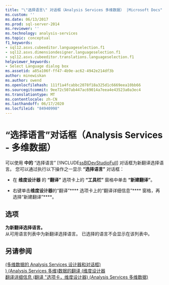 ```yaml
---
title: "\"选择语言\" 对话框（Analysis Services 多维数据） |Microsoft Docs"
ms.custom: ''
ms.date: 06/13/2017
ms.prod: sql-server-2014
ms.reviewer: ''
ms.technology: analysis-services
ms.topic: conceptual
f1_keywords:
- sql12.asvs.cubeeditor.languageselection.f1
- sql12.asvs.dimensiondesigner.languageselection.f1
- sql12.asvs.cubeeditor.translations.languageselection.f1
helpviewer_keywords:
- Select Language dialog box
ms.assetid: a85a106f-ff47-4b9e-ac62-4942e214df3b
author: minewiskan
ms.author: owend
ms.openlocfilehash: 111f1a4fcabbc2078f18a325d1c6669eea10bb66
ms.sourcegitcommit: 9ee72c507ab447ac69014a7eea4e43523a0a3ec4
ms.translationtype: MT
ms.contentlocale: zh-CN
ms.lasthandoff: 06/17/2020
ms.locfileid: "84940998"
---
```

# <a name="select-language-dialog-box-analysis-services---multidimensional-data"></a>“选择语言”对话框（Analysis Services - 多维数据）
  可以使用 **中的** “选择语言” [!INCLUDE[ssBIDevStudioFull](../includes/ssbidevstudiofull-md.md)] 对话框为新翻译选择语言。 您可以通过执行以下操作之一显示 **“选择语言”** 对话框：  
  
-   在 **维度设计器** 的 **“翻译”** 选项卡上的 **“工具栏”** 窗格中单击 **“新建翻译”**。  
  
-   右键单击**维度设计器**的“翻译”**** 选项卡上的“翻译详细信息”**** 窗格，再选择“新建翻译”****。  
  
## <a name="options"></a>选项  
 **为新翻译选择语言。**  
 从可用语言列表中为新翻译选择语言。 已选择的语言不会显示在该列表中。  
  
## <a name="see-also"></a>另请参阅  
 [&#40;多维数据的 Analysis Services 设计器和对话框&#41;](analysis-services-designers-and-dialog-boxes-multidimensional-data.md)   
 [&#41; &#40;Analysis Services 多维&#41;数据的翻译 &#40;维度设计器](translations-dimension-designer-analysis-services-multidimensional-data.md)   
 [翻译详细信息 &#40;翻译 "选项卡，维度设计器&#41; &#40;Analysis Services 多维数据&#41;](translation-details-dimension-designer-analysis-services-multidimensional-data.md)  
  
  
